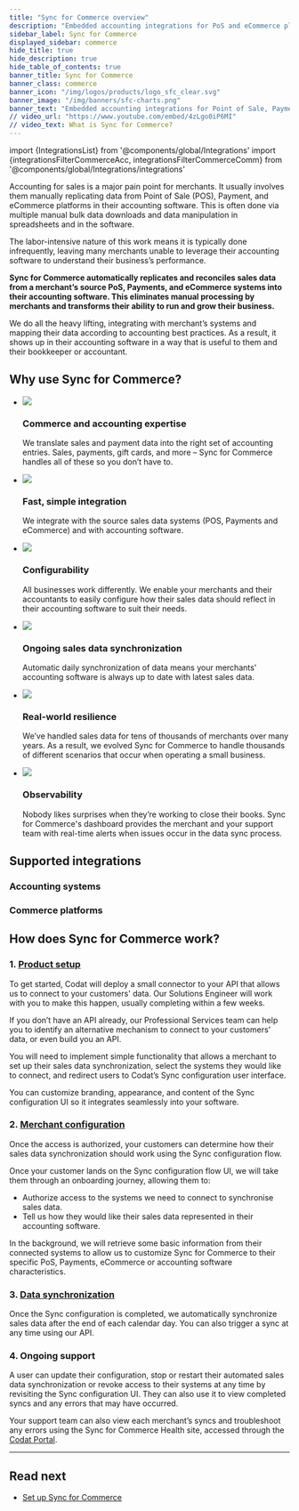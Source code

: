 ```yaml
---
title: "Sync for Commerce overview"
description: "Embedded accounting integrations for PoS and eCommerce platforms"
sidebar_label: Sync for Commerce
displayed_sidebar: commerce
hide_title: true
hide_description: true
hide_table_of_contents: true
banner_title: Sync for Commerce
banner_class: commerce
banner_icon: "/img/logos/products/logo_sfc_clear.svg"
banner_image: "/img/banners/sfc-charts.png"
banner_text: "Embedded accounting integrations for Point of Sale, Payment, and eCommerce platforms"
// video_url: "https://www.youtube.com/embed/4zLgo0iP6MI"
// video_text: What is Sync for Commerce?
---
```


import {IntegrationsList} from '@components/global/Integrations'
import {integrationsFilterCommerceAcc, integrationsFilterCommerceComm} from '@components/global/Integrations/integrations'

Accounting for sales is a major pain point for merchants. It usually involves them manually replicating data from Point of Sale (POS), Payment, and eCommerce platforms in their accounting software. This is often done via multiple manual bulk data downloads and data manipulation in spreadsheets and in the software.

The labor-intensive nature of this work means it is typically done infrequently, leaving many merchants unable to leverage their accounting software to understand their business’s performance.

**Sync for Commerce automatically replicates and reconciles sales data from a merchant’s source PoS, Payments, and eCommerce systems into their accounting software. This eliminates manual processing by merchants and transforms their ability to run and grow their business.**

We do all the heavy lifting, integrating with merchant’s systems and mapping their data according to accounting best practices. As a result, it shows up in their accounting software in a way that is useful to them and their bookkeeper or accountant.

## Why use Sync for Commerce?

<ul className="card-container col-2">
<li className="card">
    <div class="header">
        <img src="/img/wp-icons/copy-feature-bullet.svg"
            class="mini-icon"/>
        <h3>Commerce and accounting expertise</h3>
    </div>
    <p>
       We translate sales and payment data into the right set of accounting entries. Sales, payments, gift cards, and more – Sync for Commerce handles all of these so you don’t have to.
    </p>
</li>

<li className="card">
    <div class="header">
        <img src="/img/wp-icons/copy-feature-bullet.svg"
            class="mini-icon"/>
        <h3>Fast, simple integration</h3>
    </div>
    <p>
        We integrate with the source sales data systems (POS, Payments and eCommerce) and with accounting software.
    </p>
</li>

<li className="card">
    <div class="header">
        <img src="/img/wp-icons/copy-feature-bullet.svg"
            class="mini-icon"/>
        <h3>Configurability</h3>
    </div>
    <p>
        All businesses work differently. We enable your merchants and their accountants to easily configure how their sales data should reflect in their accounting software to suit their needs.
    </p>
</li>

<li className="card">
    <div class="header">
        <img src="/img/wp-icons/copy-feature-bullet.svg"
            class="mini-icon"/>
        <h3>Ongoing sales data synchronization</h3>
    </div>
    <p>
        Automatic daily synchronization of data means your merchants' accounting software is always up to date with latest sales data.
    </p>
</li>

<li className="card">
    <div class="header">
        <img src="/img/wp-icons/copy-feature-bullet.svg"
            class="mini-icon"/>
        <h3>Real-world resilience</h3>
    </div>
    <p>
       We’ve handled sales data for tens of thousands of merchants over many years. As a result, we evolved Sync for Commerce to handle thousands of different scenarios that occur when operating a small business.
    </p>
</li>

<li className="card">
    <div class="header">
        <img src="/img/wp-icons/copy-feature-bullet.svg"
            class="mini-icon"/>
        <h3>Observability</h3>
    </div>
    <p>
       Nobody likes surprises when they’re working to close their books. Sync for Commerce's dashboard provides the merchant and your support team with real-time alerts when issues occur in the data sync process. 
    </p>
</li>
</ul>

## Supported integrations

### Accounting systems

<IntegrationsList filter={integrationsFilterCommerceAcc}/>

### Commerce platforms

<IntegrationsList filter={integrationsFilterCommerceComm}/>

## How does Sync for Commerce work?

### 1. [Product setup](/commerce/setup)

To get started, Codat will deploy a small connector to your API that allows us to connect to your customers' data. Our Solutions Engineer will work with you to make this happen, usually completing within a few weeks.

If you don’t have an API already, our Professional Services team can help you to identify an alternative mechanism to connect to your customers' data, or even build you an API.

You will need to implement simple functionality that allows a merchant to set up their sales data synchronization, select the systems they would like to connect, and redirect users to Codat’s Sync configuration user interface.

You can customize branding, appearance, and content of the Sync configuration UI so it integrates seamlessly into your software.

### 2. [Merchant configuration](/commerce/merchant-configuration)

Once the access is authorized, your customers can determine how their sales data synchronization should work using the Sync configuration flow.

Once your customer lands on the Sync configuration flow UI, we will take them through an onboarding journey, allowing them to:

- Authorize access to the systems we need to connect to synchronise sales data.
- Tell us how they would like their sales data represented in their accounting software.

In the background, we will retrieve some basic information from their connected systems to allow us to customize Sync for Commerce to their specific PoS, Payments, eCommerce or accounting software characteristics.

### 3. [Data synchronization](/commerce/data-synchronization)

Once the Sync configuration is completed, we automatically synchronize sales data after the end of each calendar day. You can also trigger a sync at any time using our API.

### 4. Ongoing support

A user can update their configuration, stop or restart their automated sales data synchronization or revoke access to their systems at any time by revisiting the Sync configuration UI. They can also use it to view completed syncs and any errors that may have occurred.

Your support team can also view each merchant’s syncs and troubleshoot any errors using the Sync for Commerce Health site, accessed through the [Codat Portal](https://app.codat.io).

---

## Read next

- [Set up Sync for Commerce](/commerce/setup)